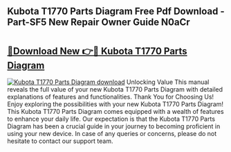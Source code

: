 ## Kubota T1770 Parts Diagram Free Pdf Download - Part-SF5 New Repair Owner Guide N0aCr

# <h2><a href="http://dfsv4h.blite.top/?on=Kubota+T1770+Parts+Diagram">🔗Download New 👉🔴 Kubota T1770 Parts Diagram</a></h2>

[![Kubota T1770 Parts Diagram download](https://i.imgur.com/lujVjoI.png)](http://dfsv4h.blite.top/?on=Kubota+T1770+Parts+Diagram)
Unlocking Value This manual reveals the full value of your new Kubota T1770 Parts Diagram with detailed explanations of features and functionalities. Thank You for Choosing Us! Enjoy exploring the possibilities with your new Kubota T1770 Parts Diagram! This Kubota T1770 Parts Diagram comes equipped with a wealth of features to enhance your daily life. Our expectation is that the Kubota T1770 Parts Diagram has been a crucial guide in your journey to becoming proficient in using your new device. In case of any queries or concerns, please do not hesitate to contact our support team.
